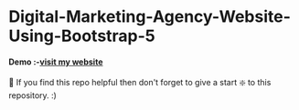 # Digital-Marketing-Agency-Website-Using-Bootstrap-5

#### Demo :-[visit my website](https://digitalmarkating.netlify.app/ "click to open")

🙏 If you find this repo helpful then don't forget to give a start ❇️ to this repository. :)
